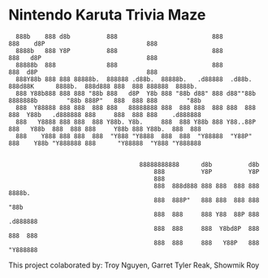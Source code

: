 # Nintendo Karuta Trivia Maze


      888b    888 d8b          888                          888               888    d8P                            888             
      8888b   888 Y8P          888                          888               888   d8P                             888             
      88888b  888              888                          888               888  d8P                              888             
      888Y88b 888 888 88888b.  888888 .d88b.  88888b.   .d88888  .d88b.       888d88K      8888b.  888d888 888  888 888888  8888b.  
      888 Y88b888 888 888 "88b 888   d8P  Y8b 888 "88b d88" 888 d88""88b      8888888b        "88b 888P"   888  888 888        "88b 
      888  Y88888 888 888  888 888   88888888 888  888 888  888 888  888      888  Y88b   .d888888 888     888  888 888    .d888888 
      888   Y8888 888 888  888 Y88b. Y8b.     888  888 Y88b 888 Y88..88P      888   Y88b  888  888 888     Y88b 888 Y88b.  888  888 
      888    Y888 888 888  888  "Y888 "Y8888  888  888  "Y88888  "Y88P"       888    Y88b "Y888888 888      "Y88888  "Y888 "Y888888 

                                   
                                        88888888888      d8b          d8b          
                                            888          Y8P          Y8P          
                                            888                                    
                                            888  888d888 888 888  888 888  8888b.  
                                            888  888P"   888 888  888 888     "88b 
                                            888  888     888 Y88  88P 888 .d888888 
                                            888  888     888  Y8bd8P  888 888  888 
                                            888  888     888   Y88P   888 "Y888888 
                                           
                                           
This project colaborated by: Troy Nguyen, Garret Tyler Reak, Showmik Roy



                                                                                           
                                 
